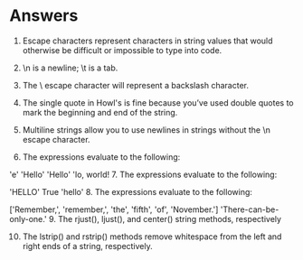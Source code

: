 # Answers

1. Escape characters represent characters in string values that would otherwise be difficult or impossible to type into code.

2. \n is a newline; \t is a tab.

3. The \\ escape character will represent a backslash character.

4. The single quote in Howl's is fine because you’ve used double quotes to mark the beginning and end of the string.

5. Multiline strings allow you to use newlines in strings without the \n escape character.

6. The expressions evaluate to the following:

'e'
'Hello'
'Hello'
'lo, world!
7. The expressions evaluate to the following:

'HELLO'
True
'hello'
8. The expressions evaluate to the following:

['Remember,', 'remember,', 'the', 'fifth', 'of', 'November.']
'There-can-be-only-one.'
9. The rjust(), ljust(), and center() string methods, respectively

10. The lstrip() and rstrip() methods remove whitespace from the left and right ends of a string, respectively.
